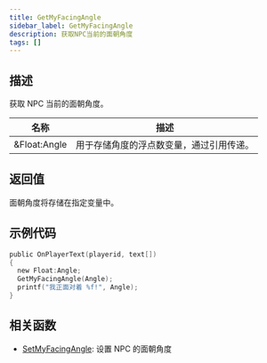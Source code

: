 ```yaml
---
title: GetMyFacingAngle
sidebar_label: GetMyFacingAngle
description: 获取NPC当前的面朝角度
tags: []
---
```


## 描述

获取 NPC 当前的面朝角度。

| 名称         | 描述                                     |
| ------------ | ---------------------------------------- |
| &Float:Angle | 用于存储角度的浮点数变量，通过引用传递。 |

## 返回值

面朝角度将存储在指定变量中。

## 示例代码

```c
public OnPlayerText(playerid, text[])
{
  new Float:Angle;
  GetMyFacingAngle(Angle);
  printf("我正面对着 %f!", Angle);
}
```

## 相关函数

- [SetMyFacingAngle](SetMyFacingAngle): 设置 NPC 的面朝角度
